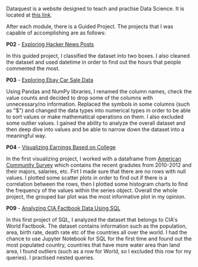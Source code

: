 Dataquest is a website designed to teach and practise Data Science. It is located at [this link](https://www.dataquest.io).

After each module, there is a Guided Project. The projects that I was capable of accomplishing are as follows:

**P02** - [Exploring Hacker News Posts](https://app.dataquest.io/m/356/guided-project%3A-exploring-hacker-news-posts/1/introduction)

In this guided project, I classified the dataset into two boxes. I also cleaned the dataset and used datetime in order to find out the hours that people commented the most.

**P03** - [Exploring Ebay Car Sale Data](https://app.dataquest.io/m/294/guided-project%3A-exploring-ebay-car-sales-data/1/introduction)

Using Pandas and NumPy libraries, I renamed the column names, check the value counts and decided to drop some of the columns with unnecessary/no information. Replaced the symbols in some columns (such as "$") and changed the data types into numerical types in order to be able to sort values or make mathematical operations on them. I also excluded some outlier values. I gained the ability to analyze the overall dataset and then deep dive into values and be able to narrow down the dataset into a meaningful way. 

**P04** - [Visualizing Earnings Based on College ](https://app.dataquest.io/m/146/guided-project%3A-visualizing-earnings-based-on-college-majors/1/introduction)

In the first visualizing project, I worked with a dataframe from [American Community Survey](https://github.com/fivethirtyeight/data/tree/master/college-majors) which contains the recent gradutes from 2010-2012 and their majors, salaries, etc. Firt I made sure that there are no rows with null values. I plotted some scatter plots in order to find out if there is a correlation between the rows, then I plotted some histogram charts to find the frequency of the values within the series object.
Overall the whole project, the grouped bar plot was the most informative plot in my opinion.

**P09** - [Analyzing CIA Factbook Data Using SQL](https://app.dataquest.io/m/257/guided-project%3A-analyzing-cia-factbook-data-using-sql)

In this first project of SQL, I analyzed the dataset that belongs to CIA's World Factbook. The dataset contains information such as the population, area, birth rate, death rate etc of the countries all over the world. I had the chance to use Jupyter Notebook for SQL for the first time and found out the most populated country, countries that have more water area than land area, I found outliers (such as a row for World, so I excluded this row for my queries). I practised nested queries. 
